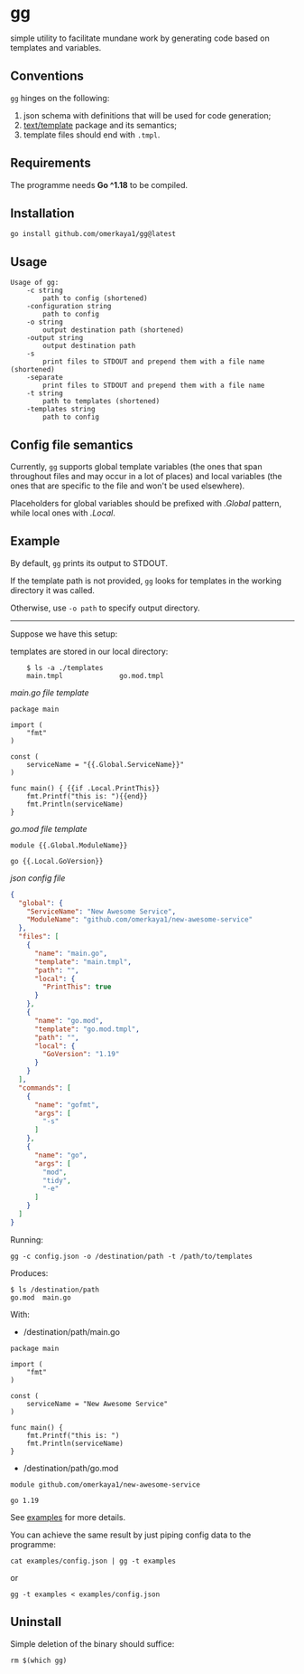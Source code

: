 # gg

simple utility to facilitate mundane work by generating code based on templates and variables.

## Conventions

`gg` hinges on the following:
1. json schema with definitions that will be used for code generation;
2. [text/template](https://pkg.go.dev/text/template) package and its semantics;
3. template files should end with `.tmpl`.

## Requirements

The programme needs **Go ^1.18** to be compiled.

## Installation

    go install github.com/omerkaya1/gg@latest

## Usage
    Usage of gg:
        -c string 
            path to config (shortened)
        -configuration string
            path to config
        -o string
            output destination path (shortened)
        -output string
            output destination path
        -s
            print files to STDOUT and prepend them with a file name (shortened)
        -separate
            print files to STDOUT and prepend them with a file name
        -t string
            path to templates (shortened)
        -templates string
            path to config

## Config file semantics

Currently, `gg` supports global template variables (the ones that span throughout files and may occur in a lot of places)
and local variables (the ones that are specific to the file and won't be used elsewhere).

Placeholders for global variables should be prefixed with _.Global_ pattern, while local ones with _.Local_.


## Example

By default, `gg` prints its output to STDOUT.

If the template path is not provided, `gg` looks for templates in the working directory it was called.

Otherwise, use `-o path` to specify output directory.

***

Suppose we have this setup:

templates are stored in our local directory:

```
    $ ls -a ./templates
    main.tmpl              go.mod.tmpl
```

_main.go file template_
```gotemplate
package main

import (
    "fmt"
)

const (
	serviceName = "{{.Global.ServiceName}}"
)

func main() { {{if .Local.PrintThis}}
    fmt.Printf("this is: "){{end}}
    fmt.Println(serviceName)
}
```

_go.mod file template_
```gotemplate
module {{.Global.ModuleName}}

go {{.Local.GoVersion}}
```

_json config file_
```json
{
  "global": {
    "ServiceName": "New Awesome Service",
    "ModuleName": "github.com/omerkaya1/new-awesome-service"
  },
  "files": [
    {
      "name": "main.go",
      "template": "main.tmpl",
      "path": "",
      "local": {
        "PrintThis": true
      }
    },
    {
      "name": "go.mod",
      "template": "go.mod.tmpl",
      "path": "",
      "local": {
        "GoVersion": "1.19"
      }
    }
  ],
  "commands": [
    {
      "name": "gofmt",
      "args": [
        "-s"
      ]
    },
    {
      "name": "go",
      "args": [
        "mod",
        "tidy",
        "-e"
      ]
    }
  ]
}
```

Running:

    gg -c config.json -o /destination/path -t /path/to/templates

Produces:

```
$ ls /destination/path
go.mod  main.go

```

With:

- /destination/path/main.go
```
package main

import (
    "fmt"
)

const (
	serviceName = "New Awesome Service"
)

func main() { 
    fmt.Printf("this is: ")
    fmt.Println(serviceName)
}
```

- /destination/path/go.mod
```
module github.com/omerkaya1/new-awesome-service

go 1.19
```

See [examples](examples) for more details.

You can achieve the same result by just piping config data to the programme:

```shell
cat examples/config.json | gg -t examples
```
or
```shell
gg -t examples < examples/config.json
```

## Uninstall

Simple deletion of the binary should suffice:
```shell
rm $(which gg)
```
